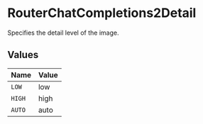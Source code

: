 # RouterChatCompletions2Detail

Specifies the detail level of the image.


## Values

| Name   | Value  |
| ------ | ------ |
| `LOW`  | low    |
| `HIGH` | high   |
| `AUTO` | auto   |